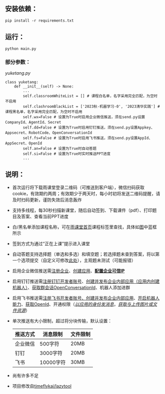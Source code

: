 安装依赖：
--
```shell
pip install -r requirements.txt 
```

运行：
--
```shell
python main.py
```

### 部分参数：
*yuketang.py*
```shell
class yuketang:
    def __init__(self) -> None:
        ...
        self.classroomWhiteList = [] # 课程白名单，名字采用完全匹配，为空时不启用
        self.clashroomBlackList = ['2023秋-机器学习-0', '2023清华实践'] # 课程黑名单，名字采用完全匹配，为空时不启用
        self.wx=False # 设置为True时启用企业微信推送，须在send.py设置CompanyId、AgentId、Secret
        self.dd=False # 设置为True时启用钉钉推送，须在send.py设置Appkey、Appsecret、RobotCode、OpenConversationId
        self.fs=False # 设置为True时启用飞书推送，须在send.py设置AppId、AppSecret、OpenId
        self.an=False # 设置为True时自动答题
        self.si=False # 设置为True时实时推送PPT进度
        ...
```

说明：
--
 - 首次运行将下载雨课堂登录二维码（可推送到客户端），微信扫码获取cookie，有效期约两周；有效期少于两天时，每小时初将发送二维码提醒，请及时扫码更新，谨防失效后消息轰炸<br>
 - 支持多线程，每30秒扫描新课堂，随后自动签到、下载课件（pdf）、打印题目及答案、查看当前PPT进度<br>
 - 白/黑名单添加课程名称，可在[雨课堂首页](https://pro.yuketang.cn/v2/web/index)课程标签里查找，具体如[图](https://raw.githubusercontent.com/thuhollow2/Hetangyuketang/main/classroomName.png)中蓝框所示
 - 签到方式为通过“正在上课”提示进入课堂<br>
 - 自动答题支持选择题（单选和多选）和填空题；若选择题未查到答案，将以第一个选项提交（自定义可修改[此处](https://github.com/thuhollow2/Hetangyuketang/blob/main/yuketang.py#L310-L311)），主观题未测试（可能报错）<br>
 - 启用企业微信推送需[注册企业](https://work.weixin.qq.com/wework_admin/register_wx?from=myhome)、[创建应用](https://work.weixin.qq.com/wework_admin/frame#apps/createApiApp)、[**配置企业可信IP**](https://work.weixin.qq.com/wework_admin/frame#apps)<br>
 - 启用钉钉推送需[注册钉钉开发者账号](https://open-dev.dingtalk.com/)、[创建并发布企业内部应用（应用内创建机器人）](https://open-dev.dingtalk.com/fe/app#/corp/app)、[获取群会话OpenConversationId](https://open.dingtalk.com/document/isvapp/get-the-openconversationid-of-the-group-session)、机器人添加进群
 - 启用飞书推送需[注册飞书开发者账号、创建并发布企业内部应用](https://open.feishu.cn/app?lang=zh-CN)、[开启机器人能力](https://open.feishu.cn/document/faq/trouble-shooting/how-to-enable-bot-ability)、[获取OpenId](https://open.feishu.cn/document/server-docs/im-v1/message/create)、开通权限（[*以应用的身份发消息*](https://open.feishu.cn/document/server-docs/im-v1/message/create)，[*获取与上传图片或文件资源*](https://open.feishu.cn/document/server-docs/im-v1/file/create)）
 - 单次推送有大小限制，超过将分块传输，默认设置：<br>
 
    | 推送方式 | 消息限制 | 文件限制 |
    | -------- | -------- | -------- |
    | 企业微信 | 500字符 | 20MB |
    | 钉钉 | 3000字符 | 20MB |
    | 飞书 | 10000字符 | 30MB |

 - 尚有许多不足<br>
 - 项目修改自[timeflykai/lazytool](https://github.com/timeflykai/lazytool/tree/main)
